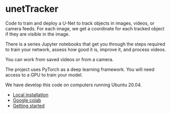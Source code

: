 # unetTracker

Code to train and deploy a U-Net to track objects in images, videos, or camera feeds. For each image, we get a coordinate for each tracked object if they are visible in the image.

There is a series Jupyter notebooks that get you through the steps required to train your network, assess how good it is, improve it, and process videos.

You can work from saved videos or from a camera.

The project uses PyTorch as a deep learning framework. You will need access to a GPU to train your model.

We have develop this code on computers running Ubuntu 20.04.

* [Local installation](documentation/install.md)
* [Google colab](documentation/colab.md)
* [Getting started](documentation/getting_started.md)

